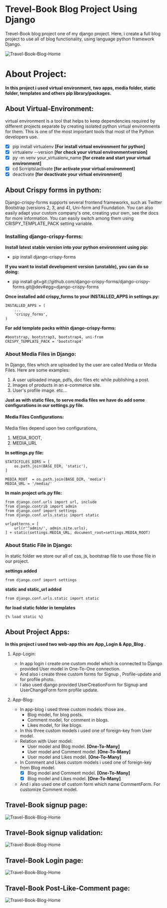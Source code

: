 # Trevel-Book Blog Project Using Django
 Trevel-Book blog project one of my django project. Here, i create a full blog project to use all of blog functionality, using language python framework Django.

![Travel-Book-Blog-Home](https://github.com/NowshadRuhan/Travel-Book-Blog-Project-Using-Django/blob/master/blog_home.png?raw=true) 

# About Project:
**In this project i used virtual environment, two apps, media folder, static folder, templates and others pip library/packages.**

## About Virtual-Environment:
virtual environment is a tool that helps to keep dependencies required by different projects separate by creating isolated python virtual environments for them. This is one of the most important tools that most of the Python developers use.

- [x] pip install virtualenv **[For install virtual environment for python]**
- [x] virtualenv --version **[for check your virtual environmentversion]**
- [x] py -m venv your_virtualenv_name  **[for create and start your virtual environment]**
- [x] cd Scrripts\activate **[for activate your virtual environment]**
- [x] deactivate **[for deactivate your virtual environment]**

## About Crispy forms in python:
Django-crispy-forms supports several frontend frameworks, such as Twitter Bootstrap (versions 2, 3, and 4), Uni-form and Foundation. You can also easily adapt your custom company's one, creating your own, see the docs for more information. You can easily switch among them using CRISPY_TEMPLATE_PACK setting variable.

### Installing django-crispy-forms:

**Install latest stable version into your python environment using pip:**
- pip install django-crispy-forms

**If you want to install development version (unstable), you can do so doing:**
- pip install git+git://github.com/django-crispy-forms/django-crispy-forms.git@dev#egg=django-crispy-forms

**Once installed add crispy_forms to your INSTALLED_APPS in settings.py:**
```
INSTALLED_APPS = (
    ...
    'crispy_forms',
)
```
**For add template packs within django-crispy-forms:**
```
#bootstrap, bootstrap3, bootstrap4, uni-from
CRISPY_TEMPLATE_PACK = 'bootstrap4'
```

### About Media Files in Django:
In Django, files which are uploaded by the user are called Media or Media Files. Here are some examples:
1. A user uploaded image, pdfs, doc files etc while publishing a post.
2. Images of products in an e-commerce site.
3. User's profile image. etc...

**Just as with static files, to serve media files we have do add some configurations in our settings.py file.**

#### Media Files Configurations:
Media files depend upon two configurations,
1. MEDIA_ROOT,
2. MEDIA_URL

**In settings.py file:**
```
STATICFILES_DIRS = [
    os.path.join(BASE_DIR, 'static'),
]

MEDIA_ROOT  = os.path.join(BASE_DIR, 'media')
MEDIA_URL = '/media/'
```
**In main project urls.py file:**
```
from django.conf.urls import url, include
from django.contrib import admin
from django.conf import settings
from django.conf.urls.static import static

urlpatterns = [
    url(r'^admin/', admin.site.urls),
] + static(settings.MEDIA_URL, document_root=settings.MEDIA_ROOT)
```

### About Static File in Django:
In static folder we store our all of css, js, bootstrap file to use those file in our project.

**settings added**
```
from django.conf import settings
```
**static and static_url added**
```
from django.conf.urls.static import static
```
**for load static folder in templates**
```
{% load static %}
```

## About Project Apps:
**In this project i used two web-app this are App_Login & App_Blog .**

1. App-Login:
   - In app login i create one custom model which is connected to Django provided User model in One-To-One connection.
   - And also i create three custom forms for Signup , Profile-update and for profile photo.
   - I also used django provided UserCreationForm for Signup and UserChangeForm form profile update.

2. App-Blog:
   - In app-blog i used three custom models. those are..
     - Blog model, for blog posts.
     - Comment model, for comment in blogs.
     - Likes model, for like blogs.
   - In this three custom models i used one of foreign-key from User model.
   - Relation with User model:
     - User model and Blog model. **[One-To-Many]**
     - User model and Comment model. **[One-To-Many]**
     - User model and Likes model. **[One-To-Many]**
   - In Comment and Likes custom models i used one of foreign-key from Blog model.
      - [x]  Blog model and Comment model. **[One-To-Many]**
      - [x]  Blog model and Likes model. **[One-To-Many]**
   - And i also used one of custom form which name CommentForm. For customize Comment model.

## Travel-Book signup page:
![Travel-Book-Blog-Home](https://github.com/NowshadRuhan/Travel-Book-Blog-Project-Using-Django/blob/master/blog_signup.png?raw=true)  

## Travel-Book signup validation:
![Travel-Book-Blog-Home](https://github.com/NowshadRuhan/Travel-Book-Blog-Project-Using-Django/blob/master/sign_up_validation.png?raw=true)  

## Travel-Book Login page:
![Travel-Book-Blog-Home](https://github.com/NowshadRuhan/Travel-Book-Blog-Project-Using-Django/blob/master/blog_login.png?raw=true)

## Travel-Book Post-Like-Comment page:
![Travel-Book-Blog-Home](https://github.com/NowshadRuhan/Travel-Book-Blog-Project-Using-Django/blob/master/blog_like_comment.png?raw=true)  
